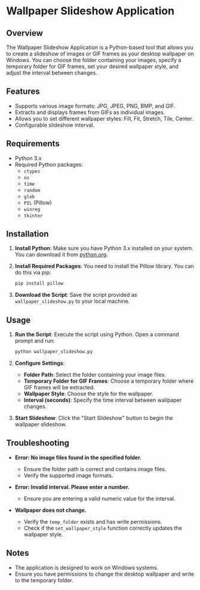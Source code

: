 # Wallpaper Slideshow Application

## Overview

The Wallpaper Slideshow Application is a Python-based tool that allows you to create a slideshow of images or GIF frames as your desktop wallpaper on Windows. You can choose the folder containing your images, specify a temporary folder for GIF frames, set your desired wallpaper style, and adjust the interval between changes.

## Features

- Supports various image formats: JPG, JPEG, PNG, BMP, and GIF.
- Extracts and displays frames from GIFs as individual images.
- Allows you to set different wallpaper styles: Fill, Fit, Stretch, Tile, Center.
- Configurable slideshow interval.

## Requirements

- Python 3.x
- Required Python packages:
  - `ctypes`
  - `os`
  - `time`
  - `random`
  - `glob`
  - `PIL` (Pillow)
  - `winreg`
  - `tkinter`

## Installation

1. **Install Python**: Make sure you have Python 3.x installed on your system. You can download it from [python.org](https://www.python.org/downloads/).

2. **Install Required Packages**: You need to install the Pillow library. You can do this via pip:

    ```sh
    pip install pillow
    ```

3. **Download the Script**: Save the script provided as `wallpaper_slideshow.py` to your local machine.

## Usage

1. **Run the Script**: Execute the script using Python. Open a command prompt and run:

    ```sh
    python wallpaper_slideshow.py
    ```

2. **Configure Settings**:
    - **Folder Path**: Select the folder containing your image files.
    - **Temporary Folder for GIF Frames**: Choose a temporary folder where GIF frames will be extracted.
    - **Wallpaper Style**: Choose the style for the wallpaper.
    - **Interval (seconds)**: Specify the time interval between wallpaper changes.

3. **Start Slideshow**: Click the "Start Slideshow" button to begin the wallpaper slideshow.

## Troubleshooting

- **Error: No image files found in the specified folder.**
  - Ensure the folder path is correct and contains image files.
  - Verify the supported image formats.

- **Error: Invalid interval. Please enter a number.**
  - Ensure you are entering a valid numeric value for the interval.

- **Wallpaper does not change.**
  - Verify the `temp_folder` exists and has write permissions.
  - Check if the `set_wallpaper_style` function correctly updates the wallpaper style.

## Notes

- The application is designed to work on Windows systems.
- Ensure you have permissions to change the desktop wallpaper and write to the temporary folder.
